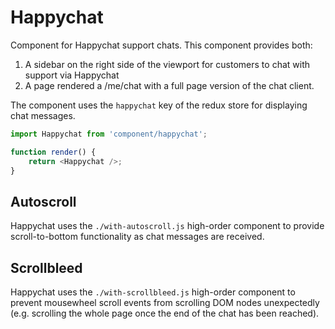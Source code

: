 # Happychat

Component for Happychat support chats. This component provides both:

1. A sidebar on the right side of the viewport for customers to chat with support via Happychat
2. A page rendered a /me/chat with a full page version of the chat client.

The component uses the `happychat` key of the redux store for displaying chat messages.

```js
import Happychat from 'component/happychat';

function render() {
	return <Happychat />;
}
```

## Autoscroll

Happychat uses the `./with-autoscroll.js` high-order component to provide scroll-to-bottom functionality as chat messages are received.

## Scrollbleed

Happychat uses the `./with-scrollbleed.js` high-order component to prevent mousewheel scroll events from scrolling DOM nodes unexpectedly (e.g. scrolling the whole page once the end of the chat has been reached).
